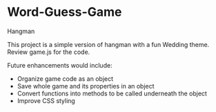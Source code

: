 # Word-Guess-Game
Hangman

This project is a simple version of hangman with a fun Wedding theme.
Review game.js for the code. 

Future enhancements would include:
- Organize game code as an object
- Save whole game and its properties in an object
- Convert functions into methods to be called underneath the object
- Improve CSS styling
